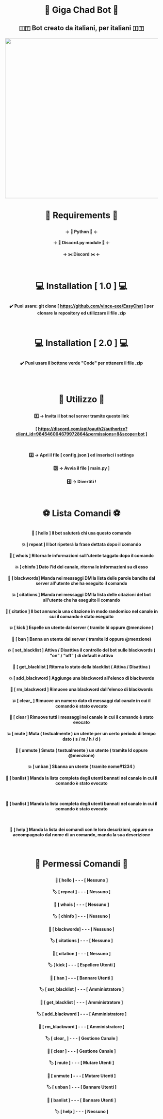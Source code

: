# <p align="center">🥵 Giga Chad Bot 🥵</p>

## <p align="center"> 🇮🇹 Bot creato da italiani, per italiani 🇮🇹 </p>

<img src="https://i.ytimg.com/vi/Ux5cQbO_ybw/maxresdefault.jpg" width="1800px" height="525px">

# <p align="center">🐸 Requirements 🐸</p>
#### <p align="center">-> 🐍 Python 🐍 <- </p>
#### <p align="center">-> 🤖 Discord.py  module 🤖 <- </p>
#### <p align="center">-> ✂️ Discord ✂️ <- </p><br>
  
# <p align="center">💻 Installation [ 1.0 ] 💻</p>
#### <p align="center">✔️ Puoi usare: git clone [ https://github.com/vince-exe/EasyChat ] per clonare la repository ed utilizzare il file .zip</p><br>
 
# <p align="center">💻 Installation [ 2.0 ] 💻</p>
#### <p align="center">✔️ Puoi usare il bottone verde "Code" per ottenere il file .zip</p><br><br>

# <p align="center">🚀 Utilizzo 🚀</p>
#### <p align="center">1️⃣ -> Invita il bot nel server tramite questo link</p>
#### <p align="center"> [ https://discord.com/api/oauth2/authorize?client_id=984546064679972864&permissions=8&scope=bot ]</p><br>
#### <p align="center">2️⃣ -> Apri il file [ config.json ] ed inserisci i settings</p>
#### <p align="center">3️⃣ -> Avvia il file [ main.py ]</p>
#### <p align="center">4️⃣ -> Divertiti !</p><br>

# <p align="center">⚽ Lista Comandi ⚽</p>
#### <p align="center"> 💢 [ hello ] Il bot saluterà chi usa questo comando</p>
#### <p align="center"> 💥 [ repeat ] Il bot ripeterà la frase dettata dopo il comando</p>
#### <p align="center"> 💢 [ whois ] Ritorna le informazioni sull'utente taggato dopo il comando</p>
#### <p align="center"> 💥 [ chinfo ] Dato l'id del canale, ritorna le informazioni su di esso</p>
#### <p align="center"> 💢 [ blackwords] Manda nei messaggi DM la lista delle parole bandite dal server all'utente che ha eseguito il comando</p>
#### <p align="center"> 💥 [ citations ] Manda nei messaggi DM la lista delle citazioni del bot all'utente che ha eseguito il comando</p>
#### <p align="center"> 💢 [ citation ] Il bot annuncia una citazione in modo randomico nel canale in cui il comando è stato eseguito</p>
#### <p align="center"> 💥 [ kick ] Espelle un utente dal server ( tramite Id oppure @menzione )</p>
#### <p align="center"> 💢 [ ban ] Banna un utente dal server ( tramite Id oppure @menzione) </p>
#### <p align="center"> 💥 [ set_blacklist ] Attiva / Disattiva il controllo del bot sulle blackwords ( "on" / "off" ) di default è attivo</p>
#### <p align="center"> 💢 [ get_blacklist ] Ritorna lo stato della blacklist ( Attiva / Disattiva )</p>
#### <p align="center"> 💥 [ add_blackword ] Aggiunge una blackword all'elenco di blackwords</p>
#### <p align="center"> 💢 [ rm_blackword ] Rimuove una blackword dall'elenco di blackwords</p>
#### <p align="center"> 💥 [ clear_ ] Rimuove un numero dato di messaggi dal canale in cui il comando è stato evocato</p>
#### <p align="center"> 💢 [ clear ] Rimuove tutti i messaggi nel canale in cui il comando è stato evocato</p>
#### <p align="center"> 💥 [ mute ] Muta ( testualmente ) un utente per un certo periodo di tempo dato ( s / m / h / d )</p>
#### <p align="center"> 💢 [ unmute ] Smuta ( testualmente ) un utente ( tramite Id oppure @menzione) </p>
#### <p align="center"> 💥 [ unban ] Sbanna un utente ( tramite nome#1234 )</p>
#### <p align="center"> 💢 [ banlist ] Manda la lista completa degli utenti bannati nel canale in cui il comando è stato evocato</p><br>
#### <p align="center"> 💢 [ banlist ] Manda la lista completa degli utenti bannati nel canale in cui il comando è stato evocato</p><br>
#### <p align="center"> 💢 [ help ] Manda la lista dei comandi con le loro descrizioni, oppure se accompagnato dal nome di un comando, manda la sua descrizione</p><br>

# <p align="center">🚨 Permessi Comandi 🚨</p>
#### <p align="center"> 🔖 [ hello ]  - - -  [ Nessuno ]</p>
#### <p align="center"> 🏷️ [ repeat ] - - - [ Nessuno ]</p>
#### <p align="center"> 🔖 [ whois ] - - -  [ Nessuno ]</p>
#### <p align="center"> 🏷️ [ chinfo ] - - -  [ Nessuno ]</p>
#### <p align="center"> 🔖 [ blackwords] - - -  [ Nessuno ]</p>
#### <p align="center"> 🏷️ [ citations ] - - -  [ Nessuno ]</p>
#### <p align="center"> 🔖 [ citation ] - - -  [ Nessuno ]</p>
#### <p align="center"> 🏷️ [ kick ] - - -  [ Espellere Utenti ]</p>
#### <p align="center"> 🔖 [ ban ] - - -  [ Bannare Utenti ]</p>
#### <p align="center"> 🏷️ [ set_blacklist ] - - -  [ Amministratore ]</p>
#### <p align="center"> 🔖 [ get_blacklist ] - - -  [ Amministratore ]</p>
#### <p align="center"> 🏷️ [ add_blackword ] - - -  [ Amministratore ]</p>
#### <p align="center"> 🔖 [ rm_blackword ] - - -  [ Amministratore ]</p>
#### <p align="center"> 🏷️ [ clear_ ] - - -  [ Gestione Canale ]</p>
#### <p align="center"> 🔖 [ clear ] - - -  [ Gestione Canale ]</p>
#### <p align="center"> 🏷️ [ mute ] - - -  [ Mutare Utenti ]</p>
#### <p align="center"> 🔖 [ unmute ] - - -  [ Mutare Utenti ]</p>
#### <p align="center"> 🏷️ [ unban ] - - -  [ Bannare Utenti ]</p>
#### <p align="center"> 🔖 [ banlist ] - - -  [ Bannare Utenti ]</p>
#### <p align="center"> 🏷️ [ help ] - - -  [ Nessuno ]</p>
